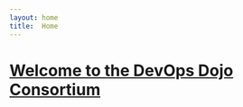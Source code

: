 ```yaml
---
layout: home
title:  Home
---
```

<div class="landingPage">
  <div class="container">
    <div class="row">
      <div class="col-md-12">
        <a href="./overview/index.html">
          <h1>Welcome to the DevOps Dojo Consortium</h1>
        </a>
      </div>
    </div>
  </div>
</div>
